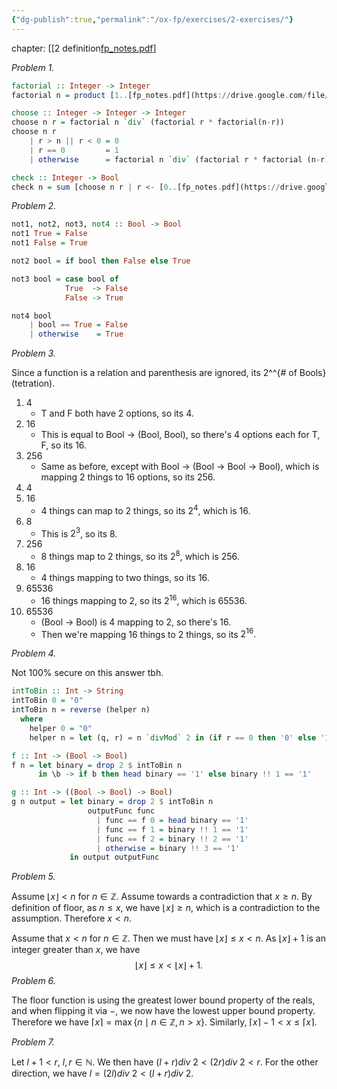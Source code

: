 ```yaml
---
{"dg-publish":true,"permalink":"/ox-fp/exercises/2-exercises/"}
---
```


chapter: [[2 definition[fp_notes.pdf](https://drive.google.com/file/d/1O1Oq5g9DEug96MbidHu_iYOwaDCYYNa2/view?usp=sharing)]

*Problem 1.*

```haskell
factorial :: Integer -> Integer
factorial n = product [1..[fp_notes.pdf](https://drive.google.com/file/d/1O1Oq5g9DEug96MbidHu_iYOwaDCYYNa2/view?usp=sharing)

choose :: Integer -> Integer -> Integer
choose n r = factorial n `div` (factorial r * factorial(n-r))
choose n r
    | r > n || r < 0 = 0
    | r == 0         = 1
	| otherwise      = factorial n `div` (factorial r * factorial (n-r))

check :: Integer -> Bool
check n = sum [choose n r | r <- [0..[fp_notes.pdf](https://drive.google.com/file/d/1O1Oq5g9DEug96MbidHu_iYOwaDCYYNa2/view?usp=sharing)] == 2^n
```

*Problem 2.*

```haskell
not1, not2, not3, not4 :: Bool -> Bool
not1 True = False
not1 False = True

not2 bool = if bool then False else True

not3 bool = case bool of
            True  -> False
            False -> True

not4 bool
    | bool == True = False
    | otherwise    = True
```

*Problem 3.*

Since a function is a relation and parenthesis are ignored, its 2^^{# of Bools} (tetration). 

1. 4
	- T and F both have 2 options, so its 4.
2. 16
	- This is equal to Bool -> (Bool, Bool), so there's 4 options each for T, F, so its 16.
3. 256
	- Same as before, except with Bool -> (Bool -> Bool -> Bool), which is mapping 2 things to 16 options, so its 256.
4. 4
5. 16
	- 4 things can map to 2 things, so its $2^4$, which is 16.
6. 8
	- This is $2^3$, so its 8.
7. 256
	- 8 things map to 2 things, so its $2^8,$ which is 256.
8. 16
	- 4 things mapping to two things, so its 16.
9. 65536
	- 16 things mapping to 2, so its $2^{16},$ which is 65536. 
10. 65536
	-  (Bool -> Bool) is 4 mapping to 2, so there's 16.
	- Then we're mapping 16 things to 2 things, so its $2^{16}.$

*Problem 4.*

Not 100% secure on this answer tbh.

```haskell
intToBin :: Int -> String
intToBin 0 = "0"
intToBin n = reverse (helper n)
  where
    helper 0 = "0"
    helper n = let (q, r) = n `divMod` 2 in (if r == 0 then '0' else '1') : helper q

f :: Int -> (Bool -> Bool)
f n = let binary = drop 2 $ intToBin n
      in \b -> if b then head binary == '1' else binary !! 1 == '1'

g :: Int -> ((Bool -> Bool) -> Bool)
g n output = let binary = drop 2 $ intToBin n
                 outputFunc func
                   | func == f 0 = head binary == '1'
                   | func == f 1 = binary !! 1 == '1'
                   | func == f 2 = binary !! 2 == '1'
                   | otherwise = binary !! 3 == '1'
             in output outputFunc
```

*Problem 5.*

Assume $\lfloor x \rfloor < n$ for $n \in \mathbb{Z}.$ Assume towards a contradiction that $x \geq n.$ By definition of floor, as $n \leq x$, we have $\lfloor x \rfloor \geq n,$ which is a contradiction to the assumption. Therefore $x < n.$

Assume that $x < n$ for $n \in \mathbb{Z}.$ Then we must have $\lfloor x \rfloor \leq x < n$. As $\lfloor x \rfloor + 1$ is an integer greater than $x$, we have $$\lfloor x \rfloor \leq x < \lfloor x \rfloor + 1.$$
*Problem 6.*

The floor function is using the greatest lower bound property of the reals, and when flipping it via $-$, we now have the lowest upper bound property. Therefore we have $\lceil x \rceil = \max \{n \mid n \in \mathbb{Z}, n > x \}.$ Similarly, $\lceil x \rceil - 1 < x \leq \lceil x \rceil .$

*Problem 7.*

Let $l + 1 < r$, $l, r \in \mathbb{N}.$ We then have $(l + r) div\ 2 < (2r) div\ 2 < r.$ For the other direction, we have $l = (2l)div\ 2 < (l + r)div \ 2.$ 
